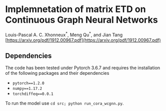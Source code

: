 # Implemnetation of matrix ETD on Continuous Graph Neural Networks
Louis-Pascal A. C. Xhonneux<sup>\*</sup>, Meng Qu<sup>\*</sup>, and Jian Tang  
[https://arxiv.org/pdf/1912.00967.pdf](https://arxiv.org/pdf/1912.00967.pdf)

## Dependencies

The code has been tested under Pytorch 3.6.7 and requires the installation of the following packages and their dependencies

 - `pytorch==1.2.0`
 - `numpy==1.17.2`
 - `torchdiffeq==0.0.1`

To run the model use `cd src; python run_cora_wcgnn.py`.

